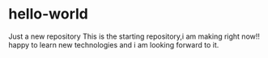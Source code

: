 # hello-world
Just a new repository
This is the starting repository,i am making right now!!
happy to learn new technologies and i am looking forward to it.

